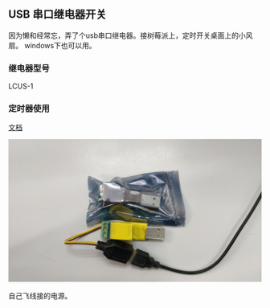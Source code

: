 ## USB 串口继电器开关

因为懒和经常忘，弄了个usb串口继电器。接树莓派上，定时开关桌面上的小风扇。
windows下也可以用。

### 继电器型号

LCUS-1

### 定时器使用

[文档](https://apscheduler.readthedocs.io/en/latest/userguide.html)


![](./IMG_20200116_103758.jpg)

自己飞线接的电源。


